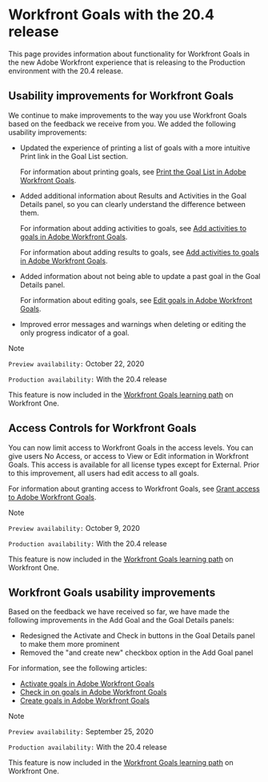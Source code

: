

# Workfront Goals with the 20.4 release

This page provides information about functionality for Workfront Goals in the new Adobe Workfront experience that is releasing to the Production environment with the 20.4 release.

## Usability improvements for Workfront Goals

We continue to make improvements to the way you use Workfront Goals based on the feedback we receive from you. We added the following usability improvements:

* Updated the experience of printing a list of goals with a more intuitive Print link in the Goal List section.

  For information about printing goals, see [Print the Goal List in Adobe Workfront Goals](../../../workfront-goals/goal-management/print-the-goal-list.md).

* Added additional information about Results and Activities in the Goal Details panel, so you can clearly understand the difference between them.

  For information about adding activities to goals, see [Add activities to goals in Adobe Workfront Goals](../../../workfront-goals/results-and-activities/add-activities-to-goals.md).

  For information about adding results to goals, see [Add activities to goals in Adobe Workfront Goals](../../../workfront-goals/results-and-activities/add-activities-to-goals.md).

* Added information about not being able to update a past goal in the Goal Details panel.

  For information about editing goals, see [Edit goals in Adobe Workfront Goals](../../../workfront-goals/goal-management/edit-goals.md).

* Improved error messages and warnings when deleting or editing the only progress indicator of a goal.

>[!NOTE]
>
>`Preview availability:` October 22, 2020
>
>`Production availability:`&nbsp;With the 20.4 release

This feature is now included in the [Workfront Goals learning path](https://one.workfront.com/s/getting-started?tabset-9473f=c292c) on Workfront One.

## Access Controls for Workfront Goals

You can now limit access to Workfront Goals in the access levels. You can give users No Access, or access to View or Edit information in Workfront Goals. This access is available for all license types except for External. Prior to this improvement, all users had edit access to all goals.

For information about granting access to Workfront Goals, see [Grant access to Adobe Workfront Goals](../../../administration-and-setup/add-users/configure-and-grant-access/grant-access-goals.md).

<!--

-->

<!--
View this video in full-screen mode.
-->

>[!NOTE]
>
>`Preview availability:` October 9, 2020
>
>`Production availability:`&nbsp;With the 20.4 release

This feature is now included in the [Workfront Goals learning path](https://one.workfront.com/s/getting-started?tabset-9473f=c292c) on Workfront One.

## Workfront Goals usability improvements

Based on the feedback we have received so far, we have made the following improvements in the Add Goal and the Goal Details panels:

* Redesigned the Activate and Check in buttons in the Goal Details panel to make them more prominent&nbsp;
* Removed the "and create new" checkbox option in the Add Goal panel

For information, see the following articles:

* [Activate goals in Adobe Workfront Goals](../../../workfront-goals/goal-management/activate-goals.md) 
* [Check in on goals in Adobe Workfront Goals](../../../workfront-goals/goal-review-and-workfront-goals-sections/check-in-goals.md) 
* [Create goals in Adobe Workfront Goals](../../../workfront-goals/goal-management/create-goals.md)

<!--

-->

<!--
View this video in full-screen mode.
-->

>[!NOTE]
>
>`Preview availability:` September 25, 2020
>
>`Production availability:`&nbsp;With the 20.4 release

This feature is now included in the [Workfront Goals learning path](https://one.workfront.com/s/getting-started?tabset-9473f=c292c) on Workfront One.
